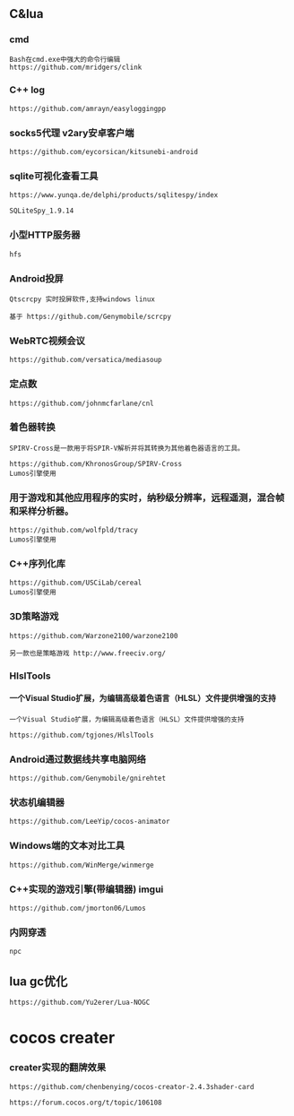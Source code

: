 # 

## C&lua

### cmd

```
Bash在cmd.exe中强大的命令行编辑
https://github.com/mridgers/clink
```

### C++ log

```
https://github.com/amrayn/easyloggingpp
```

### socks5代理 v2ary安卓客户端

```
https://github.com/eycorsican/kitsunebi-android
```

### sqlite可视化查看工具

```
https://www.yunqa.de/delphi/products/sqlitespy/index

SQLiteSpy_1.9.14
```

### 小型HTTP服务器

```
hfs
```

### Android投屏

```
Qtscrcpy 实时投屏软件,支持windows linux

基于 https://github.com/Genymobile/scrcpy
```

### WebRTC视频会议

```
https://github.com/versatica/mediasoup
```

### 定点数

```
https://github.com/johnmcfarlane/cnl
```



### 着色器转换

```
SPIRV-Cross是一款用于将SPIR-V解析并将其转换为其他着色器语言的工具。

https://github.com/KhronosGroup/SPIRV-Cross
Lumos引擎使用
```



### 用于游戏和其他应用程序的实时，纳秒级分辨率，远程遥测，混合帧和采样分析器。

```
https://github.com/wolfpld/tracy
Lumos引擎使用
```

### C++序列化库

```
https://github.com/USCiLab/cereal
Lumos引擎使用
```

### 3D策略游戏

```
https://github.com/Warzone2100/warzone2100

另一款也是策略游戏 http://www.freeciv.org/
```



### HlslTools

#### 一个Visual Studio扩展，为编辑高级着色语言（HLSL）文件提供增强的支持

```
一个Visual Studio扩展，为编辑高级着色语言（HLSL）文件提供增强的支持

https://github.com/tgjones/HlslTools

```

### Android通过数据线共享电脑网络

```
https://github.com/Genymobile/gnirehtet
```

### 状态机编辑器

```
https://github.com/LeeYip/cocos-animator
```

### Windows端的文本对比工具

```
https://github.com/WinMerge/winmerge
```

### C++实现的游戏引擎(带编辑器) imgui

```
https://github.com/jmorton06/Lumos
```

### 内网穿透

```
npc

```

## lua gc优化

```
https://github.com/Yu2erer/Lua-NOGC
```



# cocos creater

### creater实现的翻牌效果

```
https://github.com/chenbenying/cocos-creator-2.4.3shader-card

https://forum.cocos.org/t/topic/106108
```



